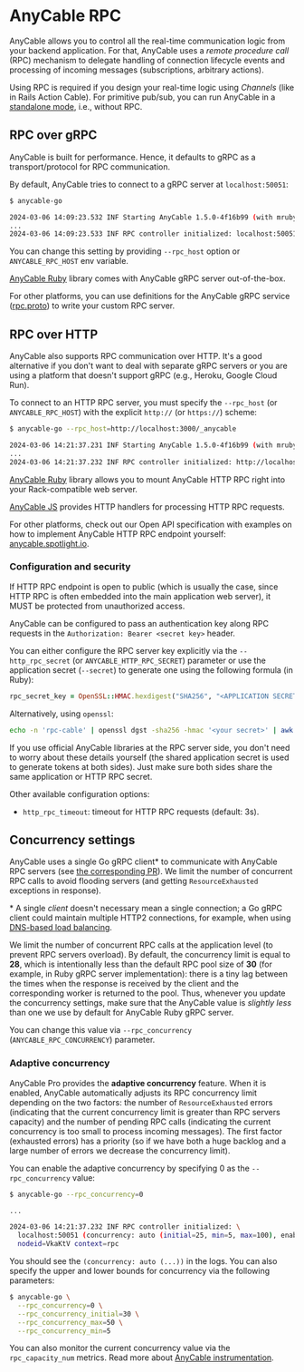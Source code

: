 # AnyCable RPC

AnyCable allows you to control all the real-time communication logic from your backend application. For that, AnyCable uses a _remote procedure call_ (RPC) mechanism to delegate handling of connection lifecycle events and processing of incoming messages (subscriptions, arbitrary actions).

Using RPC is required if you design your real-time logic using _Channels_ (like in Rails Action Cable). For primitive pub/sub, you can run AnyCable in a [standalone mode](./getting_started.md#standalone-mode-pubsub-only), i.e., without RPC.

## RPC over gRPC

AnyCable is built for performance. Hence, it defaults to gRPC as a transport/protocol for RPC communication.

By default, AnyCable tries to connect to a gRPC server at `localhost:50051`:

```sh
$ anycable-go

2024-03-06 14:09:23.532 INF Starting AnyCable 1.5.0-4f16b99 (with mruby 1.2.0 (2015-11-17)) (pid: 21540, open file limit: 122880, gomaxprocs: 8) nodeid=6VV3mO
...
2024-03-06 14:09:23.533 INF RPC controller initialized: localhost:50051 (concurrency: 28, impl: grpc, enable_tls: false, proto_versions: v1) nodeid=6VV3mO context=rpc
```

You can change this setting by providing `--rpc_host` option or `ANYCABLE_RPC_HOST` env variable.

[AnyCable Ruby][anycable-ruby] library comes with AnyCable gRPC server out-of-the-box.

For other platforms, you can use definitions for the AnyCable gRPC service ([rpc.proto][proto]) to write your custom RPC server.

## RPC over HTTP

AnyCable also supports RPC communication over HTTP. It's a good alternative if you don't want to deal with separate gRPC servers or you are using a platform that doesn't support gRPC (e.g., Heroku, Google Cloud Run).

To connect to an HTTP RPC server, you must specify the `--rpc_host` (or `ANYCABLE_RPC_HOST`) with the explicit `http://` (or `https://`) scheme:

```sh
$ anycable-go --rpc_host=http://localhost:3000/_anycable

2024-03-06 14:21:37.231 INF Starting AnyCable 1.5.0-4f16b99 (with mruby 1.2.0 (2015-11-17)) (pid: 26540, open file limit: 122880, gomaxprocs: 8) nodeid=VkaKtV
...
2024-03-06 14:21:37.232 INF RPC controller initialized: http://localhost:3000/_anycable (concurrency: 28, impl: http, enable_tls: false, proto_versions: v1) nodeid=VkaKtV context=rpc
```

[AnyCable Ruby][anycable-ruby] library allows you to mount AnyCable HTTP RPC right into your Rack-compatible web server.

[AnyCable JS][anycable-server-js] provides HTTP handlers for processing HTTP RPC requests.

For other platforms, check out our Open API specification with examples on how to implement AnyCable HTTP RPC endpoint yourself:  [anycable.spotlight.io](https://anycable.stoplight.io).

### Configuration and security

If HTTP RPC endpoint is open to public (which is usually the case, since HTTP RPC is often embedded into the main application web server), it MUST be protected from unauthorized access.

AnyCable can be configured to pass an authentication key along RPC requests in the `Authorization: Bearer <secret key>` header.

You can either configure the RPC server key explicitly via the `--http_rpc_secret` (or `ANYCABLE_HTTP_RPC_SECRET`) parameter or use the application secret (`--secret`) to generate one using the following formula (in Ruby):

```ruby
rpc_secret_key = OpenSSL::HMAC.hexdigest("SHA256", "<APPLICATION SECRET>", "rpc-cable")
```

Alternatively, using `openssl`:

```sh
echo -n 'rpc-cable' | openssl dgst -sha256 -hmac '<your secret>' | awk '{print $2}'
```

If you use official AnyCable libraries at the RPC server side, you don't need to worry about these details yourself (the shared application secret is used to generate tokens at both sides). Just make sure both sides share the same application or HTTP RPC secret.

Other available configuration options:

- `http_rpc_timeout`: timeout for HTTP RPC requests (default: 3s).

## Concurrency settings

AnyCable uses a single Go gRPC client\* to communicate with AnyCable RPC servers (see [the corresponding PR](https://github.com/anycable/anycable-go/pull/88)). We limit the number of concurrent RPC calls to avoid flooding servers (and getting `ResourceExhausted` exceptions in response).

\* A single _client_ doesn't necessary mean a single connection; a Go gRPC client could maintain multiple HTTP2 connections, for example, when using [DNS-based load balancing](../deployment/load_balancing).

We limit the number of concurrent RPC calls at the application level (to prevent RPC servers overload). By default, the concurrency limit is equal to **28**, which is intentionally less than the default RPC pool size of **30** (for example, in Ruby gRPC server implementation): there is a tiny lag between the times when the response is received by the client and the corresponding worker is returned to the pool. Thus, whenever you update the concurrency settings, make sure that the AnyCable value is _slightly less_ than one we use by default for AnyCable Ruby gRPC server.

You can change this value via `--rpc_concurrency` (`ANYCABLE_RPC_CONCURRENCY`) parameter.

### Adaptive concurrency

<p class="pro-badge-header"></p>

AnyCable Pro provides the **adaptive concurrency** feature. When it is enabled, AnyCable automatically adjusts its RPC concurrency limit depending on the two factors: the number of `ResourceExhausted` errors (indicating that the current concurrency limit is greater than RPC servers capacity) and the number of pending RPC calls (indicating the current concurrency is too small to process incoming messages). The first factor (exhausted errors) has a priority (so if we have both a huge backlog and a large number of errors we decrease the concurrency limit).

You can enable the adaptive concurrency by specifying 0 as the `--rpc_concurrency` value:

```sh
$ anycable-go --rpc_concurrency=0

...

2024-03-06 14:21:37.232 INF RPC controller initialized: \
  localhost:50051 (concurrency: auto (initial=25, min=5, max=100), enable_tls: false, proto_versions: v1) \
  nodeid=VkaKtV context=rpc
```

You should see the `(concurrency: auto (...))` in the logs. You can also specify the upper and lower bounds for concurrency via the following parameters:

```sh
$ anycable-go \
  --rpc_concurrency=0 \
  --rpc_concurrency_initial=30 \
  --rpc_concurrency_max=50 \
  --rpc_concurrency_min=5
```

You can also monitor the current concurrency value via the `rpc_capacity_num` metrics. Read more about [AnyCable instrumentation](./instrumentation.md).

[proto]: ../misc/rpc_proto.md
[anycable-ruby]: https://github.com/anycable/anycable
[anycable-server-js]: https://github.com/anycable/anycable-serverless-js
